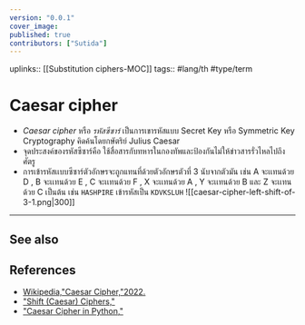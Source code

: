 ```yaml
---
version: "0.0.1"
cover_image:
published: true
contributors: ["Sutida"]
---
```

uplinks:: [[Substitution ciphers-MOC]]
tags:: #lang/th #type/term 

# Caesar cipher
- *Caesar cipher* หรือ *รหัสซีซาร์*  เป็นการเขารหัสแบบ Secret Key หรือ Symmetric Key Cryptography คิดค้นโดยกษัตริย์ Julius Caesar
- จุดประสงค์ของรหัสซีซาร์คือ ใช้สื่อสารกับทหารในกองทัพและป้องกันไม่ให้ข่าวสารรั่วไหลไปถึงศัตรู
- การเข้ารหัสเเบบซีซาร์ตัวอักษรจะถูกแทนที่ด้วยตัวอักษรตัวที่ 3 นับจากตัวมัน เช่น A จะเเทนด้วย D , B จะเเทนด้วย E , C จะเเทนด้วย F , X จะเเทนด้วย A , Y จะเเทนด้วย B และ Z จะเเทนด้วย C เป็นต้น   เช่น `HASHPIRE` เข้ารหัสเป็น `KDVKSLUH` 
![[caesar-cipher-left-shift-of-3-1.png|300]]

---
## See also
## References
- [Wikipedia,"Caesar Cipher,"2022.](https://en.wikipedia.org/wiki/Caesar_cipher)
- ["Shift (Caesar) Ciphers,"](https://math.asu.edu/sites/default/files/shift.pdf)
- ["Caesar Cipher in Python,"](https://w3cschoool.com/caesar-cipher-in-python)
